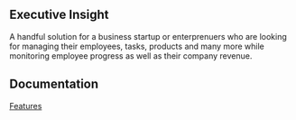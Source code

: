## Executive Insight

A handful solution for a business startup or enterprenuers who are looking for managing their employees, tasks, products and many more while monitoring employee progress as well as their company revenue.

## Documentation

[Features](https://docs.google.com/document/d/1dPgJW4mhbbzcaSpA103XLuqhHrAZLKgqPWNqKR2wMDo/edit?usp=sharing)
